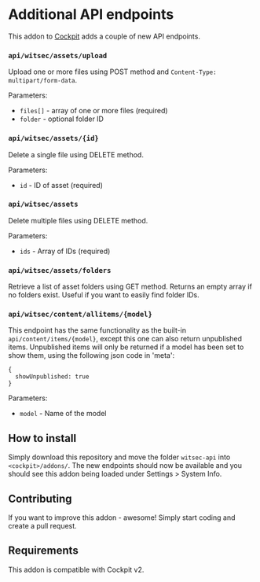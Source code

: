 # Additional API endpoints
This addon to [Cockpit](https://getcockpit.com/) adds a couple of new API endpoints.

### `api/witsec/assets/upload`
Upload one or more files using POST method and `Content-Type: multipart/form-data`.

Parameters:
* `files[]` - array of one or more files (required)
* `folder` - optional folder ID

### `api/witsec/assets/{id}`
Delete a single file using DELETE method.

Parameters:
* `id` - ID of asset (required)

### `api/witsec/assets`
Delete multiple files using DELETE method.

Parameters:
* `ids` - Array of IDs (required)

### `api/witsec/assets/folders`
Retrieve a list of asset folders using GET method. Returns an empty array if no folders exist. Useful if you want to easily find folder IDs.

### `api/witsec/content/allitems/{model}`
This endpoint has the same functionality as the built-in `api/content/items/{model}`, except this one can also return unpublished items. Unpublished items will only be returned if a model has been set to show them, using the following json code in 'meta':

```
{
  showUnpublished: true
}
```

Parameters:
* `model` - Name of the model

## How to install
Simply download this repository and move the folder `witsec-api` into `<cockpit>/addons/`. The new endpoints should now be available and you should see this addon being loaded under Settings > System Info.

## Contributing
If you want to improve this addon - awesome! Simply start coding and create a pull request.

## Requirements
This addon is compatible with Cockpit v2.